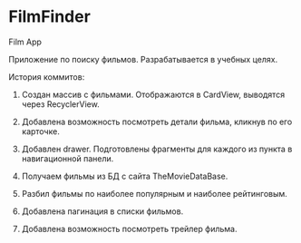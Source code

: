 # FilmFinder
Film App

Приложение по поиску фильмов. Разрабатывается в учебных целях.

История коммитов:

1. Создан массив с фильмами. Отображаются в CardView, выводятся через RecyclerView.

2. Добавлена возможность посмотреть детали фильма, кликнув по его карточке.

3. Добавлен drawer. Подготовлены фрагменты для каждого из пункта в навигационной панели.

4. Получаем фильмы из БД с сайта TheMovieDataBase.

5. Разбил фильмы по наиболее популярным и наиболее рейтинговым.

6. Добавлена пагинация в списки фильмов.

7. Добавлена возможность посмотреть трейлер фильма.
